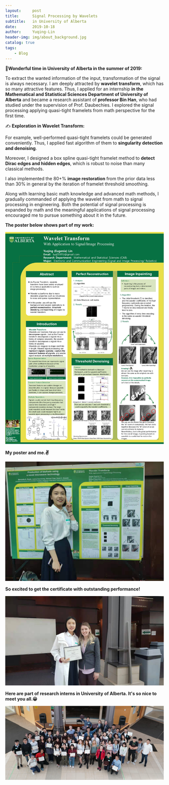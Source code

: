 ```yaml
---
layout:     post
title:      Signal Processing by Wavelets
subtitle:   in University of Alberta
date:       2019-10-18
author:     Yuqing-Lin
header-img: img/about_background.jpg
catalog: true
tags:
    - Blog
---
```


🎇**Wonderful time in University of Alberta in the summer of 2019:**

To extract the wanted information of the input, transformation of the signal is always necessary. I am deeply attracted by **wavelet transform**, which has so many attractive features. Thus, I applied for an internship **in the Mathematical and Statistical Sciences Department of University of Alberta** and became a research assistant of **professor Bin Han**, who had studied under the supervision of Prof. Daubechies. I explored the signal processing applying quasi-tight framelets from math perspective for the first time. 


✍ **Exploration in Wavelet Transform:**

For example, well-performed quasi-tight framelets could be generated conveniently. Thus, I applied fast algorithm of them to **singularity detection and denoising**.

Moreover, I designed a box spline quasi-tight framelet method to **detect Dirac edges and hidden edges**, which is robust to noise than many classical methods. 

I also implemented the 80+% **image restoration** from the prior data less than 30% in general by the iteration of framelet threshold smoothing. 

Along with learning basic math knowledge and advanced math methods, I gradually commanded of applying the wavelet from math to signal processing in engineering. Both the potential of signal processing is expanded by math and the meaningful applications of signal processing encouraged me to pursue something about it in the future.

**The poster below shows part of my work:**

![](https://github.com/LINYQ0591/LINYQ0591.github.io/blob/master/img/lyq-poster.jpg?raw=true)


**My poster and me.✌**

![](https://github.com/LINYQ0591/LINYQ0591.github.io/blob/master/img/lyq-ua-posme.jpg?raw=true)

**So excited to get the certificate with outstanding performance!**

![](https://github.com/LINYQ0591/LINYQ0591.github.io/blob/master/img/lyq-ua-poswitha.jpg?raw=true)

**Here are part of research interns in University of Alberta. It's so nice to meet you all.😀**

![](https://github.com/LINYQ0591/LINYQ0591.github.io/blob/master/img/lyq-ua-pic.jpg?raw=true)

